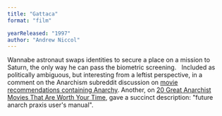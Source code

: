 ```yaml
---
title: "Gattaca"
format: "film"

yearReleased: "1997"
author: "Andrew Niccol"
---
```

Wannabe astronaut swaps identities to secure a place on a  mission to Saturn, the only way he can pass the biometric screening.
 
Included as politically ambiguous, but interesting from a  leftist perspective, in a comment on the Anarchism subreddit discussion on <a href="https://www.reddit.com/r/Anarchism/comments/1953qj/have_you_any_movie_recommendations_containing/"> movie recommendations containing Anarchy</a>. Another, on <a href="http://www.anarchistnews.org/content/20-great-anarchist-movies-are-worth-your-time"> 20 Great Anarchist Movies That Are Worth Your Time</a>, gave a succinct  description: "future anarch praxis user's manual".
 